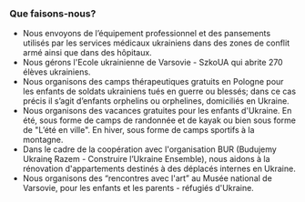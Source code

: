 ### Que faisons-nous?

- Nous envoyons de l’équipement professionnel et des pansements utilisés par les services médicaux ukrainiens dans des zones de conflit armé ainsi que dans des hôpitaux.
- Nous gérons l'Ecole ukrainienne de Varsovie - SzkoUA qui abrite 270 élèves ukrainiens.
- Nous organisons des camps thérapeutiques gratuits en Pologne pour les enfants de soldats ukrainiens tués en guerre ou blessés; dans ce cas précis il s’agit d’enfants orphelins ou orphelines, domiciliés en Ukraine.
- Nous organisons des vacances gratuites pour les enfants d'Ukraine. En été, sous forme de camps de randonnée et de kayak ou bien sous forme de "L’été en ville". En hiver, sous forme de camps sportifs à la montagne.
- Dans le cadre de la coopération avec l'organisation BUR (Budujemy Ukrainę Razem - Construire l’Ukraine Ensemble), nous aidons à la rénovation d'appartements destinés à des déplacés internes en Ukraine.
- Nous organisons des “rencontres avec l'art” au Musée national de Varsovie, pour les enfants et les parents - réfugiés d'Ukraine.